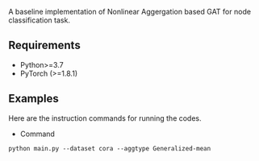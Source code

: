 A baseline implementation of Nonlinear Aggergation based GAT for node classification task.

## Requirements
- Python>=3.7
- PyTorch (>=1.8.1)

## Examples
Here are the instruction commands for running the codes.
* Command
```
python main.py --dataset cora --aggtype Generalized-mean
```


